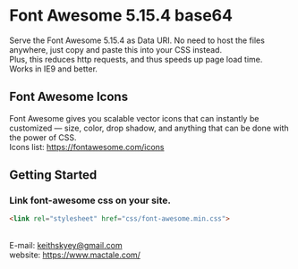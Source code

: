 # Font Awesome 5.15.4 base64

Serve the Font Awesome 5.15.4 as Data URI. No need to host the files anywhere, just copy and paste this into your CSS instead.
<br />Plus, this reduces http requests, and thus speeds up page load time.
<br />Works in IE9 and better.
## Font Awesome Icons
Font Awesome gives you scalable vector icons that can instantly be customized — size, color, drop shadow, and anything that can be done with the power of CSS.
<br />Icons list: https://fontawesome.com/icons
<br />
## Getting Started

### Link font-awesome css on your site.

```html
<link rel="stylesheet" href="css/font-awesome.min.css">
```
<br />E-mail: keithskyey@gmail.com
<br />website: https://www.mactale.com/
